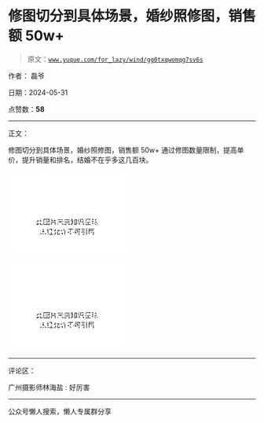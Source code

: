 # 修图切分到具体场景，婚纱照修图，销售额 50w+

> 原文：[`www.yuque.com/for_lazy/wind/gg0txqwomqg7sv6s`](https://www.yuque.com/for_lazy/wind/gg0txqwomqg7sv6s)

作者： 磊爷

日期：2024-05-31

点赞数：**58**

* * *

正文：

修图切分到具体场景，婚纱照修图，销售额 50w+ 通过修图数量限制，提高单价，提升销量和排名，结婚不在乎多这几百块。

![](img/8768b3d19b17a26594967d38488e1004.png)

![](img/b6204107608994503c894d34a7e4725e.png)

* * *

评论区：

广州摄影师林海盐 : 好厉害

* * *

公众号懒人搜索，懒人专属群分享